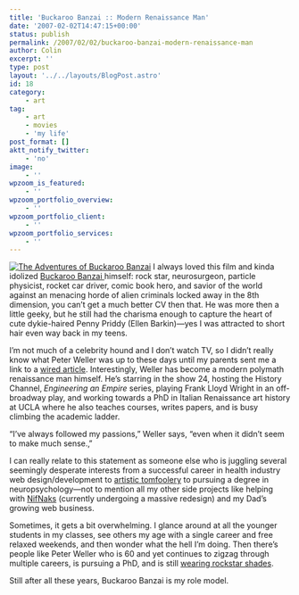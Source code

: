 ```yaml
---
title: 'Buckaroo Banzai :: Modern Renaissance Man'
date: '2007-02-02T14:47:15+00:00'
status: publish
permalink: /2007/02/02/buckaroo-banzai-modern-renaissance-man
author: Colin
excerpt: ''
type: post
layout: '../../layouts/BlogPost.astro'
id: 18
category:
    - art
tag:
    - art
    - movies
    - 'my life'
post_format: []
aktt_notify_twitter:
    - 'no'
image:
    - ''
wpzoom_is_featured:
    - ''
wpzoom_portfolio_overview:
    - ''
wpzoom_portfolio_client:
    - ''
wpzoom_portfolio_services:
    - ''
---
```

[![The Adventures of Buckaroo Banzai ](../../../../../uploads/2007/02/buckaroo_banzai_x.jpg "The Adventures of Buckaroo Banzai ")](https://colinaut.com/wp-content/uploads/2007/02/buckaroo_banzai_x.jpg) I always loved this film and kinda idolized [Buckaroo Banzai ](https://en.wikipedia.org/wiki/Buckaroo_Banzai "wikipedia entry for Buckaroo Banzai")himself: rock star, neurosurgeon, particle physicist, rocket car driver, comic book hero, and savior of the world against an menacing horde of alien criminals locked away in the 8th dimension‚ you can’t get a much better CV then that. He was more then a little geeky, but he still had the charisma enough to capture the heart of cute dykie-haired Penny Priddy (Ellen Barkin)—yes I was attracted to short hair even way back in my teens.

I’m not much of a celebrity hound and I don’t watch TV, so I didn’t really know what Peter Weller was up to these days until my parents sent me a link to a [wired article](https://www.wired.com/wired/archive/15.02/posts.html). Interestingly, Weller has become a modern polymath renaissance man himself. He’s starring in the show 24, hosting the History Channel‚ <cite>Engineering an Empire</cite> series, playing Frank Lloyd Wright in an off-broadway play, and working towards a PhD in Italian Renaissance art history at UCLA where he also teaches courses, writes papers, and is busy climbing the academic ladder.

“I’ve always followed my passions,” Weller says, “even when it didn’t seem to make much sense.‚”

I can really relate to this statement as someone else who is juggling several seemingly desperate interests from a successful career in health industry web design/development to [artistic tomfoolery](https://crackhouses.org/) to pursuing a degree in neuropsychology—not to mention all my other side projects like helping with [NifNaks](https://www.nifnaks.com/) (currently undergoing a massive redesign) and my Dad’s growing web business.

Sometimes, it gets a bit overwhelming. I glance around at all the younger students in my classes, see others my age with a single career and free relaxed weekends, and then wonder what the hell I’m doing. Then there’s people like Peter Weller who is 60 and yet continues to zigzag through multiple careers, is pursuing a PhD, and is still [wearing rockstar shades](https://catcubed.com/lj_images/weller.jpg).

Still after all these years, Buckaroo Banzai is my role model.